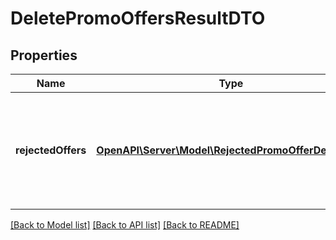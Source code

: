 # DeletePromoOffersResultDTO

## Properties
Name | Type | Description | Notes
------------ | ------------- | ------------- | -------------
**rejectedOffers** | [**OpenAPI\Server\Model\RejectedPromoOfferDeleteDTO**](RejectedPromoOfferDeleteDTO.md) | Товары, при удалении которых появились ошибки.  Возвращается, только если есть такие товары. | [optional] 

[[Back to Model list]](../README.md#documentation-for-models) [[Back to API list]](../README.md#documentation-for-api-endpoints) [[Back to README]](../README.md)


